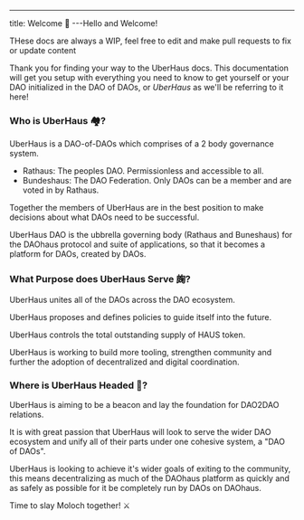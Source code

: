 ---
title: Welcome 👋
---Hello and Welcome!

THese docs are always a WIP, feel free to edit and make pull requests to fix or update content

Thank you for finding your way to the UberHaus docs. This documentation will get you setup with everything you need to know to get yourself or your DAO initialized in the DAO of DAOs, or _UberHaus_ as we'll be referring to it here!

### Who is UberHaus 🏘?

UberHaus is a DAO-of-DAOs which comprises of a 2 body governance system.

- Rathaus: The peoples DAO. Permissionless and accessible to all.
- Bundeshaus: The DAO Federation. Only DAOs can be a member and are voted in by Rathaus.

Together the members of UberHaus are in the best position to make decisions about what DAOs need to be successful.

UberHaus DAO is the ubbrella governing body (Rathaus and Buneshaus) for the DAOhaus protocol and suite of applications, so that it becomes a platform for DAOs, created by DAOs.

### What Purpose does UberHaus Serve 龾?

UberHaus unites all of the DAOs across the DAO ecosystem.

UberHaus proposes and defines policies to guide itself into the future.

UberHaus controls the total outstanding supply of HAUS token.

UberHaus is working to build more tooling, strengthen community and further the adoption of decentralized and digital coordination.

### Where is UberHaus Headed 🙈?

UberHaus is aiming to be a beacon and lay the foundation for DAO2DAO relations.

It is with great passion that UberHaus will look to serve the wider DAO ecosystem and unify all of their parts under one cohesive system, a "DAO of DAOs".

UberHaus is looking to achieve it's wider goals of exiting to the community, this means decentralizing as much of the DAOhaus platform as quickly and as safely as possible for it be completely run by DAOs on DAOhaus.

Time to slay Moloch together! ⚔️
